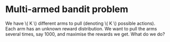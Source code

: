 # Multi-armed bandit problem

We have \\( K \\) different arms to pull (denoting \\( K \\) possible actions). Each arm has an unknown reward distribution. We want to pull the arms several times, say 1000, and maximise the rewards we get. What do we do?
